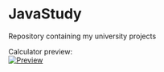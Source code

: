 # JavaStudy
Repository containing my university projects

Calculator preview:                           
[![Preview](https://yt-embed.herokuapp.com/embed?v=6RJCp39uP48)](https://youtu.be/6RJCp39uP48 "Preview")
